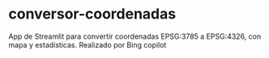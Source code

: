 # conversor-coordenadas
App de Streamlit para convertir coordenadas EPSG:3785 a EPSG:4326, con mapa y estadísticas. Realizado por Bing copilot
